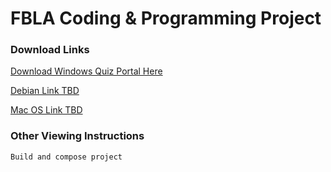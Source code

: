 # FBLA Coding & Programming Project
### Download Links
[Download Windows Quiz Portal Here](https://srv-store2.gofile.io/download/2PRku7/FBLA_Quiz_Portal.msi)

[Debian Link TBD]()

[Mac OS Link TBD]()

### Other Viewing Instructions

```
Build and compose project
```


